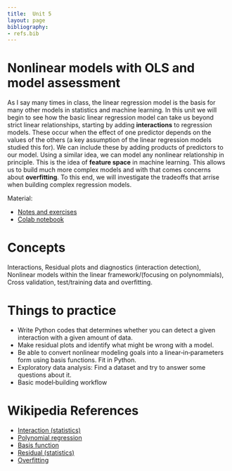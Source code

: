 ```yaml
---
title:  Unit 5 
layout: page
bibliography:
- refs.bib
---
```



# Nonlinear models with OLS and model assessment

As I say many times in class, the linear regression model is the basis for many other models in statistics and machine learning. In this unit we will begin to see how the basic linear regression model can take us beyond strict linear relationships, starting by adding **interactions** to regression models. These occur when the effect of one predictor depends on the values of the others (a key assumption of the linear regression models studied this for). We can include these by adding products of predictors to our model. Using a similar idea, we can model any nonlinear relationship in principle. This is the idea of **feature space** in machine learning.  This allows us to build much more complex models and with that comes concerns about **overfitting**. To this end, we will investigate the tradeoffs that arrise when building complex regression models. 

Material: 
- [Notes and exercises](/public/latex_notes/unit5/unit5.pdf)
- [Colab notebook]()

# Concepts
Interactions, Residual plots and diagnostics (interaction detection), Nonlinear models within the linear framework/(focusing on polynommials), Cross validation, test/training data and overfitting. 

# Things to practice
- Write Python codes that determines whether you can detect a given interaction with a given amount of data. 
- Make residual plots and identify what might be wrong with a model. 
- Be able to convert nonlinear modeling goals into a linear‑in‑parameters form using basis functions. Fit in Python. 
- Exploratory data analysis: Find a dataset and try to answer some questions about it. 
- Basic model‑building workflow

# Wikipedia References
- [Interaction (statistics)](https://en.wikipedia.org/wiki/Interaction_(statistics))
- [Polynomial regression](https://en.wikipedia.org/wiki/Polynomial_regression)
- [Basis function](https://en.wikipedia.org/wiki/Basis_function)
- [Residual (statistics)](https://en.wikipedia.org/wiki/Residual_(statistics))
- [Overfitting](https://en.wikipedia.org/wiki/Overfitting)

